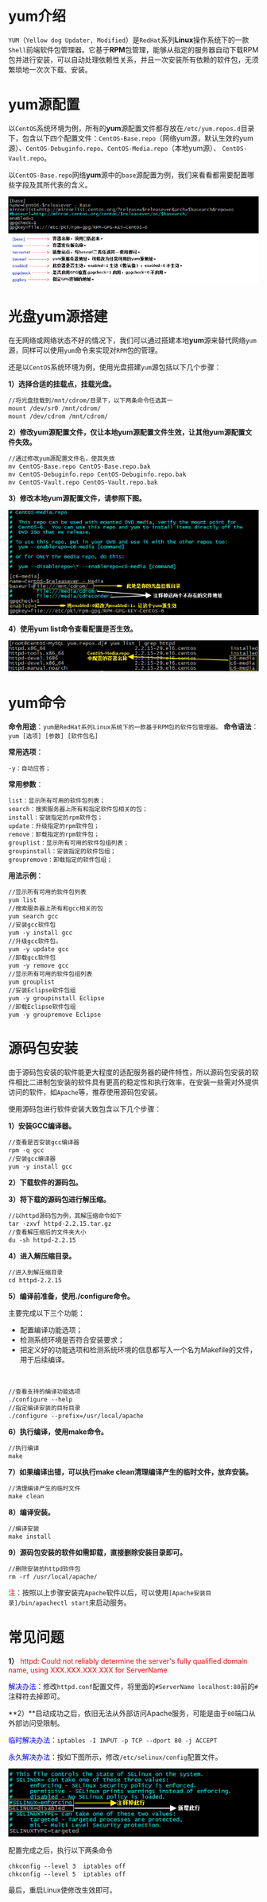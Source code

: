 # yum介绍
`YUM`（`Yellow dog Updater, Modified`）是`RedHat`系列**Linux**操作系统下的一款`Shell`前端软件包管理器。它基于**RPM**包管理，能够从指定的服务器自动下载RPM包并进行安装，可以自动处理依赖性关系，并且一次安装所有依赖的软件包，无须繁琐地一次次下载、安装。  

# yum源配置
以`CentOS`系统环境为例，所有的**yum**源配置文件都存放在`/etc/yum.repos.d`目录下，包含以下四个配置文件：`CentOS-Base.repo`（网络yum源，默认生效的yum源）、`CentOS-Debuginfo.repo`、`CentOS-Media.repo`（本地yum源）、 `CentOS-Vault.repo`。

以`CentOS-Base.repo`网络**yum**源中的`base`源配置为例，我们来看看都需要配置哪些字段及其所代表的含义。 
<div align=center>

![Vim](./imgs/41.png "源码包安装示意图")
<div align=left>

# 光盘yum源搭建
在无网络或网络状态不好的情况下，我们可以通过搭建本地**yum**源来替代网络`yum`源，同样可以使用`yum`命令来实现对`RPM`包的管理。

还是以`CentOS`系统环境为例，使用光盘搭建`yum`源包括以下几个步骤：

**1）选择合适的挂载点，挂载光盘。**

	//将光盘挂载到/mnt/cdrom/目录下，以下两条命令任选其一
	mount /dev/sr0 /mnt/cdrom/
	mount /dev/cdrom /mnt/cdrom/

**2）修改yum源配置文件，仅让本地yum源配置文件生效，让其他yum源配置文件失效。**

	//通过修改yum源配置文件名，使其失效
	mv CentOS-Base.repo CentOS-Base.repo.bak
	mv CentOS-Debuginfo.repo CentOS-Debuginfo.repo.bak
	mv CentOS-Vault.repo CentOS-Vault.repo.bak


**3）修改本地yum源配置文件，请参照下图。**

<div align=center>

![源码包](./imgs/42.png "源码包安装示意图")
<div align=left>

**4）使用yum list命令查看配置是否生效。**  
<div align=center>

![源码包](./imgs/43.png "源码包安装示意图")
<div align=left>

# yum命令
**命令用途**：`yum是RedHat系列Linux系统下的一款基于RPM包的软件包管理器。`
**命令语法**：`yum [选项] [参数] [软件包名]`

**常用选项**：

	-y：自动应答；

**常用参数**：

	list：显示所有可用的软件包列表；
	search：搜索服务器上所有和指定软件包相关的包；
	install：安装指定的rpm软件包；
	update：升级指定的rpm软件包；
	remove：卸载指定的rpm软件包；
	grouplist：显示所有可用的软件包组列表；
	groupinstall：安装指定的软件包组；
	groupremove：卸载指定的软件包组； 

**用法示例**：

	//显示所有可用的软件包列表
	yum list
	//搜索服务器上所有和gcc相关的包
	yum search gcc
	//安装gcc软件包
	yum -y install gcc
	//升级gcc软件包，
	yum -y update gcc
	//卸载gcc软件包
	yum -y remove gcc
	//显示所有可用的软件包组列表
	yum grouplist
	//安装Eclipse软件包组
	yum -y groupinstall Eclipse
	//卸载Eclipse软件包组
	yum -y groupremove Eclipse

# 源码包安装
由于源码包安装的软件能更大程度的适配服务器的硬件特性，所以源码包安装的软件相比二进制包安装的软件具有更高的稳定性和执行效率，在安装一些需对外提供访问的软件，如`Apache`等，推荐使用源码包安装。

使用源码包进行软件安装大致包含以下几个步骤：

**1）安装GCC编译器。** 

	//查看是否安装gcc编译器
	rpm -q gcc
	//安装gcc编译器
	yum -y install gcc

**2）下载软件的源码包。**

**3）将下载的源码包进行解压缩。**

	//以httpd源码包为例，其解压缩命令如下
	tar -zxvf httpd-2.2.15.tar.gz 
	//查看解压缩后的文件夹大小
	du -sh httpd-2.2.15

**4）进入解压缩目录。**

	//进入到解压缩目录
	cd httpd-2.2.15

**5）编译前准备，使用./configure命令。**

主要完成以下三个功能：

- 配置编译功能选项；
- 检测系统环境是否符合安装要求；
- 把定义好的功能选项和检测系统环境的信息都写入一个名为Makefile的文件，用于后续编译。 
<br/>

	//查看支持的编译功能选项
	./configure --help
	//指定编译安装的目标目录
	./configure --prefix=/usr/local/apache

**6）执行编译，使用make命令。**

	//执行编译
	make

**7）如果编译出错，可以执行make clean清理编译产生的临时文件，放弃安装。**

	//清理编译产生的临时文件
	make clean

**8）编译安装。**

	//编译安装
	make install

**9）源码包安装的软件如需卸载，直接删除安装目录即可。**

	//删除安装的httpd软件包
	rm -rf /usr/local/apache/

<font color=red>注</font>：按照以上步骤安装完`Apache`软件以后，可以使用`[Apache安装目录]/bin/apachectl start`来启动服务。  

# 常见问题

**1）** <font color=red>httpd: Could not reliably determine the server's fully qualified domain name, using XXX.XXX.XXX.XXX for ServerName</font>

<font color=blue>解决办法</font>：修改`httpd.conf`配置文件，将里面的`#ServerName localhost:80`前的`#`注释符去掉即可。

**2）**启动成功之后，依旧无法从外部访问Apache服务，可能是由于`80`端口从外部访问受限制。

<font color=blue>临时解决办法</font>：`iptables -I INPUT -p TCP --dport 80 -j ACCEPT`

<font color=blue>永久解决办法</font>：按如下图所示，修改`/etc/selinux/config`配置文件。  

<div align=center>

![源码包](./imgs/44.png "源码包安装示意图")
<div align=left>

配置完成之后，执行以下两条命令

	chkconfig --level 3  iptables off
	chkconfig --level 5  iptables off

最后，重启Linux使修改生效即可。  